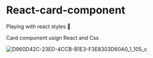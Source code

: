 # React-card-component

Playing with react styles 🎨

Card component usign React and Css

![D960D42C-23ED-4CCB-B1E3-F3E8303D60A0_1_105_c](https://user-images.githubusercontent.com/68164515/140657342-a7529075-5628-45b2-a342-484426934aae.jpeg)
